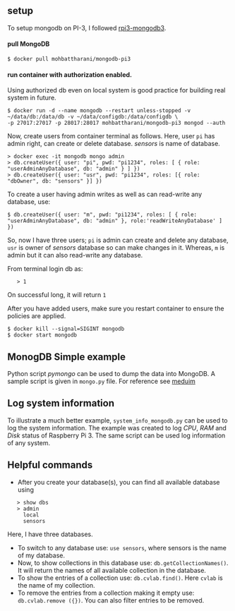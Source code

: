 ## setup
To setup mongodb on PI-3, I followed [rpi3-mongodb3](https://github.com/andresvidal/rpi3-mongodb3). 
#### pull MongoDB 
``` $ docker pull mohbattharani/mongodb-pi3 ```
#### run container with authorization enabled. 
Using authorized db even on local system is good practice for building real system in future. 
``` 
$ docker run -d --name mongodb --restart unless-stopped -v ~/data/db:/data/db -v ~/data/configdb:/data/configdb \ 
-p 27017:27017 -p 28017:28017 mohbattharani/mongodb-pi3 mongod --auth 
``` 
Now, create users from container terminal as follows. Here, user `pi` has admin right, can create or delete database. *sensors* is name of database.
          
```
> docker exec -it mongodb mongo admin
> db.createUser({ user: "pi", pwd: "pi1234", roles: [ { role: "userAdminAnyDatabase", db: "admin" } ] })
> db.createUser({ user: "usr", pwd: "pi1234", roles: [{ role: "dbOwner", db: "sensors" }] })

```

To create a user having admin writes as well as can read-write any database, use:
```
$ db.createUser({ user: "m", pwd: "pi1234", roles: [ { role: "userAdminAnyDatabase", db: "admin" }, role:'readWriteAnyDatabase' ] })
```

So, now I have three users; `pi` is admin can create and delete any database, `usr` is owner of *sensors* database so can make changes in it. Whereas, `m` is admin but it can also read-write any database.

From terminal login db as: 
```> db.auth("pi", "pi1234")
   > 1
```
On successful long, it will return `1`

After you have added users, make sure you restart container to ensure the policies are applied.
```
$ docker kill --signal=SIGINT mongodb
$ docker start mongodb
```
## MonogDB Simple example 
Python script *pymongo* can be used to dump the data into MongoDB. A sample script is given in `mongo.py` file. 
For reference see [meduim](https://medium.com/swlh/how-to-run-mongodb-on-local-network-using-a-raspberry-pi-and-docker-4e5c4379cea2)

## Log system information
To illustrate a much better example, `system_info_mongodb.py` can be used to log the system information. The example was created to log *CPU*, *RAM* and *Disk* status of Raspberry Pi 3. The same script can be used log information of any system.

## Helpful commands 
* After you create your database(s), you can find all available database using 

```
   > show dbs
   > admin
     local
     sensors
  ```
 
 Here, I have three databases.
 
* To switch to any database use: `use sensors`, where sensors is the name of my database.
* Now, to show collections in this database use: `db.getCollectionNames()`. It will return the names of all available collection in the database.
* To show the entries of a collection use: `db.cvlab.find()`. Here `cvlab` is the name of my collection.
* To remove the entries from a collection making it empty use: `db.cvlab.remove ({})`. You can also filter entries to be removed. 


